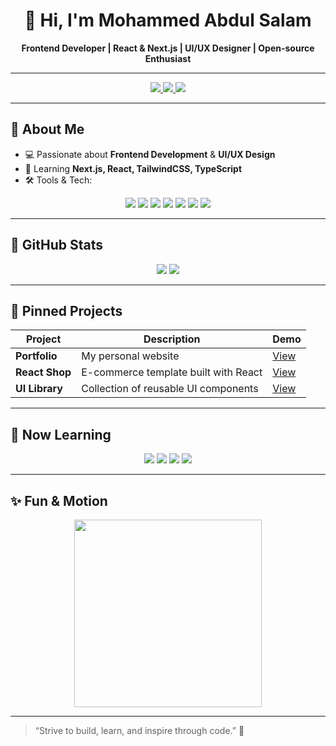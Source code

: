 <p align="center">
  <h1 align="center">👋 Hi, I'm Mohammed Abdul Salam</h1>
  <p align="center">
    <strong>Frontend Developer | React & Next.js | UI/UX Designer | Open-source Enthusiast</strong>
  </p>
</p>

---

<p align="center">
  <a href="https://www.linkedin.com/in/moode774">
    <img src="https://img.shields.io/badge/LinkedIn-0A66C2?style=for-the-badge&logo=linkedin&logoColor=white" />
  </a>
  <a href="https://twitter.com/moode774">
    <img src="https://img.shields.io/badge/Twitter-1DA1F2?style=for-the-badge&logo=twitter&logoColor=white" />
  </a>
  <a href="https://www.instagram.com/moode774">
    <img src="https://img.shields.io/badge/Instagram-E4405F?style=for-the-badge&logo=instagram&logoColor=white" />
  </a>
</p>

---

## 🌌 About Me
- 💻 Passionate about **Frontend Development** & **UI/UX Design**
- 🌱 Learning **Next.js, React, TailwindCSS, TypeScript**
- 🛠️ Tools & Tech: 

<p align="center">
  <img src="https://img.shields.io/badge/JavaScript-F7DF1E?style=for-the-badge&logo=javascript&logoColor=black" />
  <img src="https://img.shields.io/badge/TypeScript-3178C6?style=for-the-badge&logo=typescript&logoColor=white" />
  <img src="https://img.shields.io/badge/React-61DAFB?style=for-the-badge&logo=react&logoColor=black" />
  <img src="https://img.shields.io/badge/Next.js-000000?style=for-the-badge&logo=next.js&logoColor=white" />
  <img src="https://img.shields.io/badge/TailwindCSS-06B6D4?style=for-the-badge&logo=tailwind-css&logoColor=white" />
  <img src="https://img.shields.io/badge/Git-F05032?style=for-the-badge&logo=git&logoColor=white" />
  <img src="https://img.shields.io/badge/Figma-F24E1E?style=for-the-badge&logo=figma&logoColor=white" />
</p>

---

## 🚀 GitHub Stats
<p align="center">
  <img src="https://github-readme-stats.vercel.app/api?username=moode774&show_icons=true&theme=radical&hide_border=true" />
  <img src="https://github-readme-stats.vercel.app/api/top-langs/?username=moode774&layout=compact&theme=radical&hide_border=true" />
</p>

---

## 📂 Pinned Projects
| Project | Description | Demo |
|---------|-------------|------|
| **Portfolio** | My personal website | [View](https://moode774.dev) |
| **React Shop** | E-commerce template built with React | [View](https://github.com/moode774/react-shop) |
| **UI Library** | Collection of reusable UI components | [View](https://github.com/moode774/ui-library) |

---

## 🔮 Now Learning
<p align="center">
  <img src="https://img.shields.io/badge/React-61DAFB?style=for-the-badge&logo=react&logoColor=black&labelColor=470078" />
  <img src="https://img.shields.io/badge/Next.js-000000?style=for-the-badge&logo=next.js&logoColor=white&labelColor=470078" />
  <img src="https://img.shields.io/badge/TailwindCSS-06B6D4?style=for-the-badge&logo=tailwind-css&logoColor=white&labelColor=470078" />
  <img src="https://img.shields.io/badge/Three.js-000000?style=for-the-badge&logo=three.js&logoColor=white&labelColor=470078" />
</p>

---

## ✨ Fun & Motion
<p align="center">
  <img src="https://media.giphy.com/media/3o7aD6g9wbRgzX0HNa/giphy.gif" width="300" />
</p>

---

> “Strive to build, learn, and inspire through code.” 💜
